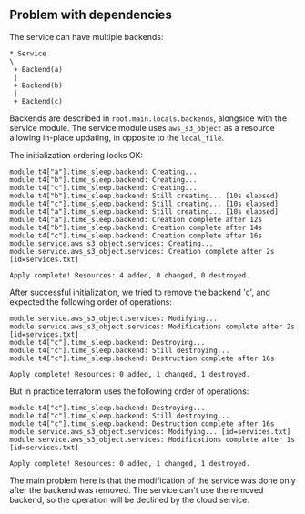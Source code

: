 ## Problem with dependencies

The service can have multiple backends:

```
* Service
\
 + Backend(a)
 |
 + Backend(b)
 |
 + Backend(c)
```

Backends are described in `root.main.locals.backends`, alongside with the service module.
The service module uses `aws_s3_object` as a resource allowing in-place updating, in opposite to the `local_file`.

The initialization ordering looks OK:

```
module.t4["a"].time_sleep.backend: Creating...
module.t4["b"].time_sleep.backend: Creating...
module.t4["c"].time_sleep.backend: Creating...
module.t4["b"].time_sleep.backend: Still creating... [10s elapsed]
module.t4["c"].time_sleep.backend: Still creating... [10s elapsed]
module.t4["a"].time_sleep.backend: Still creating... [10s elapsed]
module.t4["a"].time_sleep.backend: Creation complete after 12s
module.t4["b"].time_sleep.backend: Creation complete after 14s
module.t4["c"].time_sleep.backend: Creation complete after 16s
module.service.aws_s3_object.services: Creating...
module.service.aws_s3_object.services: Creation complete after 2s [id=services.txt]

Apply complete! Resources: 4 added, 0 changed, 0 destroyed.
```

After successful initialization, we tried to remove the backend 'c', and expected the following order of operations:

```
module.service.aws_s3_object.services: Modifying...
module.service.aws_s3_object.services: Modifications complete after 2s [id=services.txt]
module.t4["c"].time_sleep.backend: Destroying...
module.t4["c"].time_sleep.backend: Still destroying...
module.t4["c"].time_sleep.backend: Destruction complete after 16s

Apply complete! Resources: 0 added, 1 changed, 1 destroyed.
```

But in practice terraform uses the following order of operations:

```
module.t4["c"].time_sleep.backend: Destroying...
module.t4["c"].time_sleep.backend: Still destroying...
module.t4["c"].time_sleep.backend: Destruction complete after 16s
module.service.aws_s3_object.services: Modifying... [id=services.txt]
module.service.aws_s3_object.services: Modifications complete after 1s [id=services.txt]

Apply complete! Resources: 0 added, 1 changed, 1 destroyed.
```

The main problem here is that the modification of the service was done only after the backend was removed.
The service can't use the removed backend, so the operation will be declined by the cloud service.
